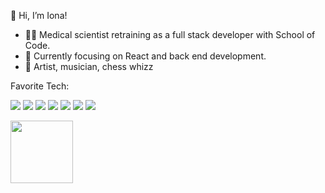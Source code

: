 👋 Hi, I’m Iona!
- 👩‍🔬 Medical scientist retraining as a full stack developer with School of Code.
- 🌱 Currently focusing on React and back end development.
- 🎨 Artist, musician, chess whizz

Favorite Tech:

<img src="https://img.shields.io/badge/React-20232A?style=for-the-badge&logo=react&logoColor=61DAFB"/> <img src="https://img.shields.io/badge/JavaScript-323330?style=for-the-badge&logo=javascript&logoColor=F7DF1E"/>
 <img src="https://img.shields.io/badge/PostgreSQL-316192?style=for-the-badge&logo=postgresql&logoColor=white"/>
 <img src="https://img.shields.io/badge/HTML5-E34F26?style=for-the-badge&logo=html5&logoColor=white"/>
  <img src="https://img.shields.io/badge/CSS3-1572B6?style=for-the-badge&logo=css3&logoColor=white"/>
<img src="https://img.shields.io/badge/Node.js-339933?style=for-the-badge&logo=nodedotjs&logoColor=white" />
<img src="https://img.shields.io/badge/typescript-%23007ACC.svg?style=for-the-badge&logo=typescript&logoColor=white" />

<img width="100" height="100" src="https://media.baamboozle.com/uploads/images/103522/1636262761_13310_gif-url.gif"/>
